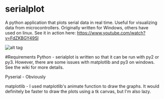 # serialplot
A python application that plots serial data in real time. Useful for visualizing data from microcontrollers. Originally written for Windows, others have used on linux. See it in action here: https://www.youtube.com/watch?v=FdZKBGY49SI

![alt tag](https://raw.githubusercontent.com/crxguy52/serialplot/master/screenshot.png)

#Requirements
Python - serialplot is written so that it can be run with py2 or py3. However, there are some issues with matplotlib and py3 on windows. See the wiki for more details.

Pyserial - Obviously

matplotlib - I used matplotlib's animate function to draw the graphs. It would definitely be faster to draw the plots using a tk canvas, but I'm also lazy.
